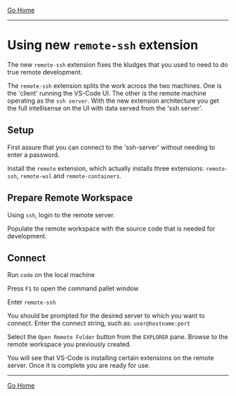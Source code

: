 [Go Home](../README.md)

---

# Using new `remote-ssh` extension

The new `remote-ssh` extension fixes the kludges that you used to need to do true remote development.

The `remote-ssh` extension splits the work across the two machines.  One is the 'client' running the VS-Code UI. The other is the remote machine operating as the `ssh server`.  With the new extension architecture you get the full intellisense on the UI with data served from the 'ssh server'.

## Setup ##

First assure that you can connect to the 'ssh-server' without needing to enter a password.

Install the `remote` extension, which actually installs three extensions: `remote-ssh`, `remote-wsl` and `remote-containers`.

## Prepare Remote Workspace ##

Using `ssh`, login to the remote server. 

Populate the remote workspace with the source code that is needed for development.

## Connect ##

Run `code` on the local machine

Press `F1` to open the command pallet window

Enter `remote-ssh`

You should be prompted for the desired server to which you want to connect.  Enter the connect string, such as: `user@hostname:port`

Select the `Open Remote Folder` button from the `EXPLORER` pane.  Browse to the remote workspace you previously created.

You will see that VS-Code is installing certain extensions on the remote server.  Once it is complete you are ready for use.


---

[Go Home](../README.md)
